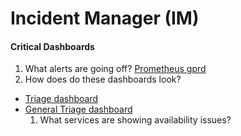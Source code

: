 # Incident Manager (IM)

#### Critical Dashboards

1. What alerts are going off? [Prometheus gprd](https://prometheus.gprd.gitlab.net/alerts#)
1. How does do these dashboards look?
  - [Triage dashboard](https://dashboards.gitlab.net/d/RZmbBr7mk/gitlab-triage?orgId=1&refresh=30s)
  - [General Triage dashboard](https://dashboards.gitlab.net/d/general-triage/general-platform-triage?orgId=1)
    1. What services are showing availability issues?
